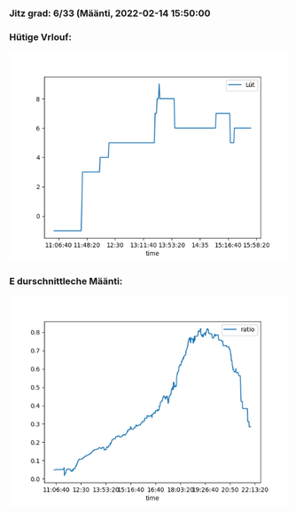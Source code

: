 ### Jitz grad: 6/33 (Määnti, 2022-02-14 15:50:00

### Hütige Vrlouf:
![Graph](Today.png)

### E durschnittleche Määnti:
![Graph](Määnti.png)